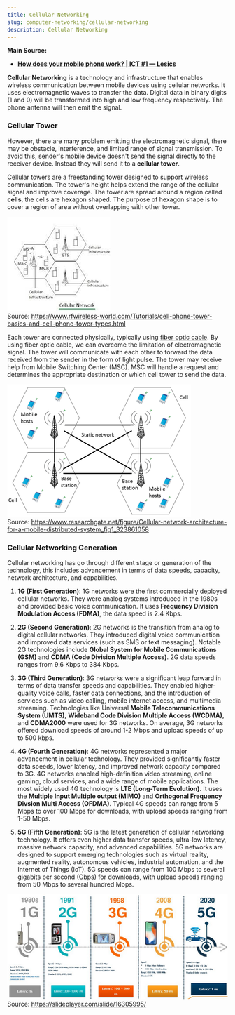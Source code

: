 ```yaml
---
title: Cellular Networking
slug: computer-networking/cellular-networking
description: Cellular Networking
---
```


**Main Source:**

- **[How does your mobile phone work? | ICT #1 — Lesics](https://youtu.be/1JZG9x_VOwA?si=FYo3p5nqdAnIhNF0)**

**Cellular Networking** is a technology and infrastructure that enables wireless communication between mobile devices using cellular networks. It uses electromagnetic waves to transfer the data. Digital data in binary digits (1 and 0) will be transformed into high and low frequency respectively. The phone antenna will then emit the signal.

### Cellular Tower

However, there are many problem emitting the electromagnetic signal, there may be obstacle, interference, and limited range of signal transmission. To avoid this, sender's mobile device doesn't send the signal directly to the receiver device. Instead they will send it to a **cellular tower**.

Cellular towers are a freestanding tower designed to support wireless communication. The tower's height helps extend the range of the cellular signal and improve coverage. The tower are spread around a region called **cells**, the cells are hexagon shaped. The purpose of hexagon shape is to cover a region of area without overlapping with other tower.

![Hexagon shaped area in cell tower](./hexagon-cell.jpeg)  
Source: https://www.rfwireless-world.com/Tutorials/cell-phone-tower-basics-and-cell-phone-tower-types.html

Each tower are connected physically, typically using [fiber optic cable](/digital-signal-processing/signal-transmission-medium#guided-transmission). By using fiber optic cable, we can overcome the limitation of electromagnetic signal. The tower will communicate with each other to forward the data received from the sender in the form of light pulse. The tower may receive help from Mobile Switching Center (MSC). MSC will handle a request and determines the appropriate destination or which cell tower to send the data.

![Cellular tower communication](./cell-tower-communication.png)  
Source: https://www.researchgate.net/figure/Cellular-network-architecture-for-a-mobile-distributed-system_fig1_323861058

### Cellular Networking Generation

Cellular networking has go through different stage or generation of the technology, this includes advancement in terms of data speeds, capacity, network architecture, and capabilities.

1. **1G (First Generation)**: 1G networks were the first commercially deployed cellular networks. They were analog systems introduced in the 1980s and provided basic voice communication. It uses **Frequency Division Modulation Access (FDMA)**, the data speed is 2.4 Kbps.

2. **2G (Second Generation)**: 2G networks is the transition from analog to digital cellular networks. They introduced digital voice communication and improved data services (such as SMS or text messaging). Notable 2G technologies include **Global System for Mobile Communications (GSM)** and **CDMA (Code Division Multiple Access)**. 2G data speeds ranges from 9.6 Kbps to 384 Kbps.

3. **3G (Third Generation)**: 3G networks were a significant leap forward in terms of data transfer speeds and capabilities. They enabled higher-quality voice calls, faster data connections, and the introduction of services such as video calling, mobile internet access, and multimedia streaming. Technologies like Universal **Mobile Telecommunications System (UMTS)**, **Wideband Code Division Multiple Access (WCDMA)**, and **CDMA2000** were used for 3G networks. On average, 3G networks offered download speeds of around 1-2 Mbps and upload speeds of up to 500 kbps.

4. **4G (Fourth Generation)**: 4G networks represented a major advancement in cellular technology. They provided significantly faster data speeds, lower latency, and improved network capacity compared to 3G. 4G networks enabled high-definition video streaming, online gaming, cloud services, and a wide range of mobile applications. The most widely used 4G technology is **LTE (Long-Term Evolution)**. It uses the **Multiple Input Multiple output (MIMO)** and **Orthogonal Frequency Divsion Multi Access (OFDMA)**. Typical 4G speeds can range from 5 Mbps to over 100 Mbps for downloads, with upload speeds ranging from 1-50 Mbps.

5. **5G (Fifth Generation)**: 5G is the latest generation of cellular networking technology. It offers even higher data transfer speeds, ultra-low latency, massive network capacity, and advanced capabilities. 5G networks are designed to support emerging technologies such as virtual reality, augmented reality, autonomous vehicles, industrial automation, and the Internet of Things (IoT). 5G speeds can range from 100 Mbps to several gigabits per second (Gbps) for downloads, with upload speeds ranging from 50 Mbps to several hundred Mbps.

![Cellular generation comparison](./cellular-generation.png)  
Source: https://slideplayer.com/slide/16305995/
